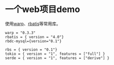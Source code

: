 # 一个web项目demo
使用[warp](https://docs.rs/warp/latest/warp/index.html)、[rbatis](https://github.com/rbatis/rbatis)等常用库。
```
warp = "0.3.3"
rbatis = { version = "4.0"}
rbdc-mysql={version="0.1"}

rbs = { version = "0.1"}
tokio = { version = "1", features = ["full"] }
serde = { version = "1", features = ["derive"] }
```
